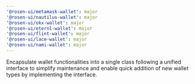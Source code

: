 ```yaml
---
'@rosen-ui/metamask-wallet': major
'@rosen-ui/nautilus-wallet': major
'@rosen-ui/okx-wallet': major
'@rosen-ui/eternl-wallet': major
'@rosen-ui/flint-wallet': major
'@rosen-ui/lace-wallet': major
'@rosen-ui/nami-wallet': major
---
```


Encapsulate wallet functionalities into a single class following a unified interface to simplify maintenance and enable quick addition of new wallet types by implementing the interface.
